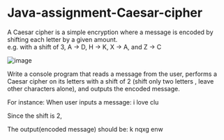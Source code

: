 # Java-assignment-Caesar-cipher
A Caesar cipher is a simple encryption where a message is encoded by shifting each letter by a given amount.  
  e.g. with a shift of 3, A -> D,  H -> K,  X -> A,  and Z -> C 
  
![image](https://github.com/user-attachments/assets/18aa7d98-8762-464a-97f1-54bb4eaef0f5)

Write a console program that reads a message from the user, performs a Caesar cipher on its letters with a shift of 2 (shift only two letters , leave other characters alone), and outputs the encoded message.

For instance:
When user inputs a message: i love clu 

Since the shift is 2, 

The output(encoded message) should be: k nqxg enw 
